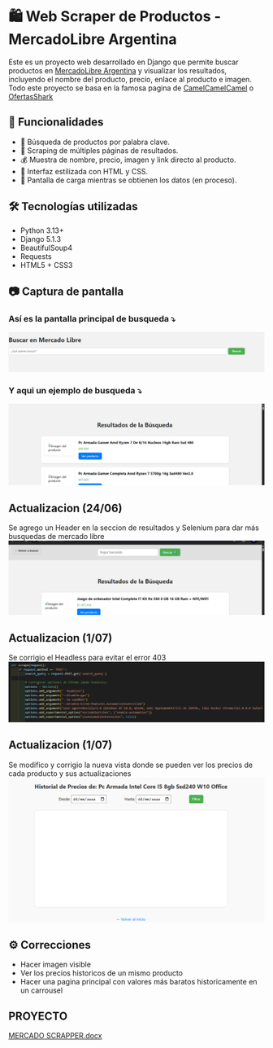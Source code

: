 # 🛍️ Web Scraper de Productos - MercadoLibre Argentina

Este es un proyecto web desarrollado en Django que permite buscar productos en [MercadoLibre Argentina](https://listado.mercadolibre.com.ar/) y visualizar los resultados, incluyendo el nombre del producto, precio, enlace al producto e imagen.
Todo este proyecto se basa en la famosa pagina de [CamelCamelCamel](https://es.camelcamelcamel.com/) o [OfertasShark](https://www.ofertasshark.cl/)

## 🚀 Funcionalidades

- 🔎 Búsqueda de productos por palabra clave.
- 📄 Scraping de múltiples páginas de resultados.
- 💰 Muestra de nombre, precio, imagen y link directo al producto.
- 🎨 Interfaz estilizada con HTML y CSS.
- 🔄 Pantalla de carga mientras se obtienen los datos (en proceso).

## 🛠️ Tecnologías utilizadas

- Python 3.13+
- Django 5.1.3
- BeautifulSoup4
- Requests
- HTML5 + CSS3

## 📷 Captura de pantalla

### Así es la pantalla principal de busqueda ⤵️
![Pagina principal](imagenes/pagina-principal.png) 

### Y aqui un ejemplo de busqueda ⤵️
![Pagina Busqueda](imagenes/resultado-busqueda.png) 

## Actualizacion (24/06)
Se agrego un Header en la seccion de resultados y Selenium para dar más busquedas de mercado libre 
![Header](imagenes/header-results.png)

## Actualizacion (1/07)
Se corrigio el Headless para evitar el error 403
![Headless](imagenes/imagen-headless.png)

## Actualizacion (1/07)
Se modifico y corrigio la nueva vista donde se pueden ver los precios de cada producto y sus actualizaciones
![Historial](imagenes/historial-precios.png)


## ⚙️ Correcciones
- Hacer imagen visible
- Ver los precios historicos de un mismo producto
- Hacer una pagina principal con valores más baratos historicamente en un carrousel


## PROYECTO
[MERCADO SCRAPPER.docx](https://github.com/user-attachments/files/20734988/MERCADO.SCRAPPER.docx)
